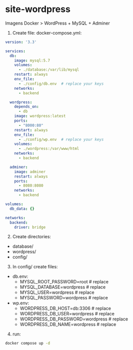 # site-wordpress

Imagens Docker > WordPress + MySQL + Adminer

1. Create file: docker-compose.yml:

```yml
version: '3.3'

services:
  db:
    image: mysql:5.7
    volumes:
      - ./database:/var/lib/mysql
    restart: always
    env_file:
      - ./config/db.env  # replace your keys
    networks:
      - backend

  wordpress:
    depends_on:
      - db
    image: wordpress:latest
    ports:
      - "8000:80"
    restart: always
    env_file:
      - ./config/wp.env  # replace your keys
    volumes:
      - ./wordpress:/var/www/html
    networks:
      - backend

  adminer:
    image: adminer
    restart: always
    ports:
      - 8080:8080
    networks:
      - backend

volumes:
  db_data: {}

networks:
  backend: 
    driver: bridge
```
2. Create directories:
  - database/
  - wordpress/
  - config/
3. In config/ create files:
  - db.env:
    - MYSQL_ROOT_PASSWORD=root # replace
    - MYSQL_DATABASE=wordpress # replace
    - MYSQL_USER=wordpress # replace
    - MYSQL_PASSWORD=wordpress # replace
  - wp.env:
    - WORDPRESS_DB_HOST=db:3306 # replace
    - WORDPRESS_DB_USER=wordpress # replace
    - WORDPRESS_DB_PASSWORD=wordpress # replace
    - WORDPRESS_DB_NAME=wordpress # replace
4. run:
```bash
docker compose up -d
```
